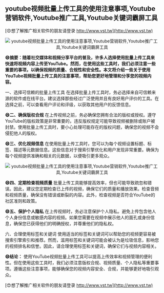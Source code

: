 ## **youtube视频批量上传工具的使用注意事项,Youtube营销软件,Youtube推广工具,Youtube关键词霸屏工具**

[😍想了解推广相关软件的朋友请登录 http://www.vst.tw](http://www.vst.tw)

 <center><img src="https://vst.tw/MP4/tuiguang/png/5.png" alt="youtube视频批量上传工具的使用注意事项,Youtube营销软件,Youtube推广工具,Youtube关键词霸屏工具"></center>

**😄摘要：随着社交媒体和视频分享平台的普及，许多人选择使用批量上传工具来快速将视频内容上传至YouTube。然而，在使用这些工具时，我们必须注意一些重要的事项，以确保视频的质量、合规性和安全性。本文将介绍一些关于使用YouTube视频批量上传工具的注意事项，帮助您更好地管理和分享您的视频内容。**

一、选择可信赖的批量上传工具
在选择批量上传工具时，务必选择来自可信赖来源的软件或在线平台。建议选择那些经过广泛使用并且有良好用户评价的工具。在选择之前，可以查看用户评论和评级，以获取其他用户的反馈信息。

**😄二、确保版权合规**
在上传视频之前，务必确保您拥有合法的版权或授权。遵守YouTube的版权政策是非常重要的，违反版权规定可能导致视频被删除或账户被封禁。使用批量上传工具时，要小心处理可能存在的版权问题，确保您的视频不会侵犯他人的版权。

**😄三、优化视频信息**
在使用批量上传工具时，您可以为每个视频设置标题、标签、描述等元数据信息。这些信息对于搜索引擎优化和用户发现非常重要。确保为每个视频提供准确和相关的元数据，以便吸引更多观众。

 <center><img src="https://vst.tw/MP4/tuiguang/png/2.png" alt="youtube视频批量上传工具的使用注意事项,Youtube营销软件,Youtube推广工具,Youtube关键词霸屏工具"></center>

**😄四、定期检查视频质量**
批量上传工具能够提高效率，但也可能导致疏忽和错误。因此，建议您定期检查已上传的视频，确保它们的质量和播放效果。检查音频和视频质量，确保没有错误或断裂的内容。此外，检查视频是否符合YouTube的社区准则和政策。

**😄五、保护个人隐私**
在上传视频时，务必注意保护个人隐私。避免上传包含他人个人身份信息或敏感内容的视频。如果您需要在视频中展示他人的面孔或身份信息，确保您已获得他们的明确授权，并尊重他们的隐私权。

六、合理使用标签和关键词
使用适当的标签和关键词可以帮助您的视频更容易被搜索引擎索引和推荐。然而，滥用标签和关键词可能会被认为是垃圾信息，影响您的视频排名和信誉。因此，请合理使用标签和关键词，确保它们与视频内容相关。

**😄结论：**
使用YouTube视频批量上传工具可以提高上传效率和视频管理的便利性。但在使用这些工具时，我们必须注意版权合规、视频质量、个人隐私等重要事项。遵循这些注意事项，能够确保您的视频内容安全、合规，并能够更好地吸引观众。

[😍想了解推广相关软件的朋友请登录 http://www.vst.tw](http://www.vst.tw)



